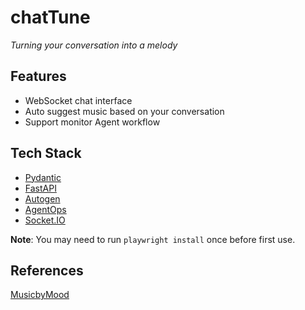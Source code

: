 # chatTune

*Turning your conversation into a melody*

## Features
- WebSocket chat interface
- Auto suggest music based on your conversation
- Support monitor Agent workflow

## Tech Stack
- [Pydantic](https://docs.pydantic.dev/latest/)
- [FastAPI](https://fastapi.tiangolo.com/)
- [Autogen](https://microsoft.github.io/autogen/stable//index.html)
- [AgentOps](https://www.agentops.ai/)
- [Socket.IO](https://socket.io/)

**Note**: You may need to run `playwright install` once before first use.

## References

[MusicbyMood](https://www.musicbymood.com)